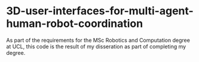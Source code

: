 # 3D-user-interfaces-for-multi-agent-human-robot-coordination
As part of the requirements for the MSc Robotics and Computation degree at UCL, this code is the result of my disseration as part of completing my degree.
